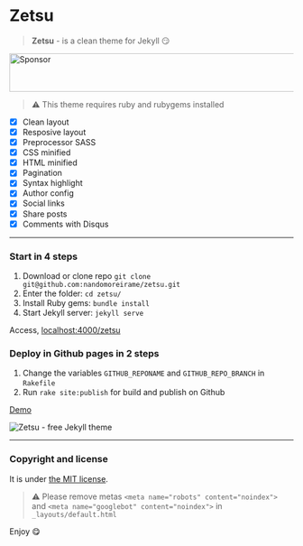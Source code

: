 # Zetsu

> **Zetsu** - is a clean theme for Jekyll :smirk:

<a target='_blank' rel='nofollow' href='https://app.codesponsor.io/link/1QQGjzDQqsP1MDC8moUwzJjD/nandomoreirame/zetsu'>
  <img alt='Sponsor' width='888' height='68' src='https://app.codesponsor.io/embed/1QQGjzDQqsP1MDC8moUwzJjD/nandomoreirame/zetsu.svg' />
</a>

> :warning:
  This theme requires ruby and rubygems installed

* [x] Clean layout
* [x] Resposive layout
* [x] Preprocessor SASS
* [x] CSS minified
* [x] HTML minified
* [x] Pagination
* [x] Syntax highlight
* [x] Author config
* [x] Social links
* [x] Share posts
* [x] Comments with Disqus

---

### Start in 4 steps

1. Download or clone repo `git clone git@github.com:nandomoreirame/zetsu.git`
2. Enter the folder: `cd zetsu/`
3. Install Ruby gems: `bundle install`
4. Start Jekyll server: `jekyll serve`

Access, [localhost:4000/zetsu](http://localhost:4000/zetsu/)

### Deploy in Github pages in 2 steps

1. Change the variables `GITHUB_REPONAME` and `GITHUB_REPO_BRANCH` in `Rakefile`
2. Run `rake site:publish` for build and publish on Github

[Demo](https://nandomoreirame.github.io/zetsu/)

![Zetsu - free Jekyll theme](/screenshot.png)

---

### Copyright and license

It is under [the MIT license](/LICENSE).

> :warning:
  Please remove metas `<meta name="robots" content="noindex">` and `<meta name="googlebot" content="noindex">` in `_layouts/default.html`

Enjoy :yum:
